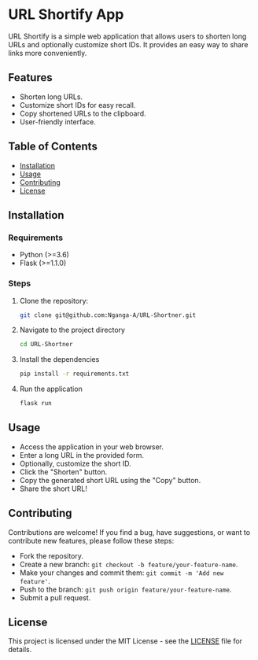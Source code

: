 # URL Shortify App  

URL Shortify is a simple web application that allows users to shorten long URLs and optionally customize short IDs. It provides an easy way to share links more conveniently.

## Features

- Shorten long URLs.
- Customize short IDs for easy recall.
- Copy shortened URLs to the clipboard.
- User-friendly interface.

## Table of Contents

- [Installation](#installation)
- [Usage](#usage)
- [Contributing](#contributing)
- [License](#license)

## Installation

### Requirements

- Python (>=3.6)
- Flask (>=1.1.0)

### Steps

1. Clone the repository:

   ```bash
   git clone git@github.com:Nganga-A/URL-Shortner.git
   ```

2. Navigate to the project directory

    ```bash
    cd URL-Shortner
    ```

3. Install the dependencies

    ```bash
    pip install -r requirements.txt
    ```

4. Run the application

    ```bash
    flask run
    ```



## Usage
- Access the application in your web browser.
- Enter a long URL in the provided form.
- Optionally, customize the short ID.
- Click the "Shorten" button.
- Copy the generated short URL using the "Copy" button.
- Share the short URL!

[](assets/short.png)



## Contributing
Contributions are welcome! If you find a bug, have suggestions, or want to contribute new features, please follow these steps:

- Fork the repository.
- Create a new branch: `git checkout -b feature/your-feature-name`.
- Make your changes and commit them: `git commit -m 'Add new feature'`.
- Push to the branch: `git push origin feature/your-feature-name`.
- Submit a pull request.


## License

This project is licensed under the MIT License - see the [LICENSE](LICENSE) file for details.